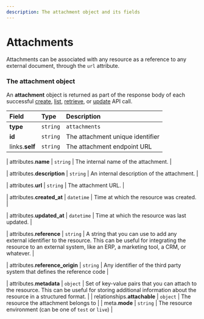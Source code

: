```yaml
---
description: The attachment object and its fields
---
```


# Attachments

Attachments can be associated with any resource as a reference to any external document, through the `url` attribute.


### The attachment object

An **attachment** object is returned as part of the response body of each successful
[create](https://docs.commercelayer.io/api/resources/attachments/create_attachment),
[list](https://docs.commercelayer.io/api/resources/attachments/list_attachments),
[retrieve](https://docs.commercelayer.io/api/resources/attachments/retrieve_attachment),
or [update](https://docs.commercelayer.io/api/resources/attachments/update_attachment) API call.

| Field | Type | Description |
| :--- | :--- | :--- |
| **type** | `string` | `attachments` |
| **id** | `string` | The attachment unique identifier |
| links.**self** | `string` | The attachment endpoint URL |

| attributes.**name** | `string` | The internal name of the attachment. |

| attributes.**description** | `string` | An internal description of the attachment. |

| attributes.**url** | `string` | The attachment URL. |

| attributes.**created_at** | `datetime` | Time at which the resource was created. |

| attributes.**updated_at** | `datetime` | Time at which the resource was last updated. |

| attributes.**reference** | `string` | A string that you can use to add any external identifier to the resource. This can be useful for integrating the resource to an external system, like an ERP, a marketing tool, a CRM, or whatever. |

| attributes.**reference_origin** | `string` | Any identifier of the third party system that defines the reference code |

| attributes.**metadata** | `object` | Set of key-value pairs that you can attach to the resource. This can be useful for storing additional information about the resource in a structured format. |
| relationships.**attachable** | `object` | The resource the attachment belongs to |
| meta.**mode** | `string` | The resource environment \(can be one of `test` or `live`\) |


